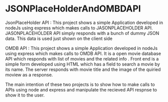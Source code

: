 # JSONPlaceHolderAndOMBDAPI

JsonPlaceHolder API : This project shows a simple Application developed in nodeJs using express which makes calls to JASONPLACEHOLDER API.
JASONPLACEHOLDER API simply responds with a bunch of dummy JSON data. This data is used just shown on the client side

OMDB API : This project shows a simple Application developed in nodeJs using express which makes calls to OMDB API. It is a open movie database API 
which responds with list of movies and the related info . Front end is a simple form developed using HTML which has a field to search a movie by its name.
The server responds with movie title and the image of the quiried moview as a response.

The main intention  of these two projects is to show how to make calls to APIs using node and express and manipulate the recieved API respnse to show it to the user. 
